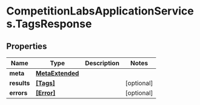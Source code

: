 # CompetitionLabsApplicationServices.TagsResponse

## Properties

Name | Type | Description | Notes
------------ | ------------- | ------------- | -------------
**meta** | [**MetaExtended**](MetaExtended.md) |  | 
**results** | [**[Tags]**](Tags.md) |  | [optional] 
**errors** | [**[Error]**](Error.md) |  | [optional] 


